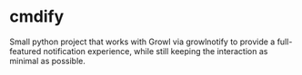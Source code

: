 cmdify
======

Small python project that works with Growl via growlnotify to provide a full-featured notification experience, while still keeping the interaction as minimal as possible.